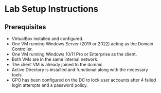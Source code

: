 # Lab Setup Instructions

## Prerequisites

- VirtualBox installed and configured.
- One VM running Windows Server (2019 or 2022) acting as the Domain Controller.
- One VM running Windows 10/11 Pro or Enterprise as the client.
- Both VMs are in the same internal network.
- The client VM is already joined to the domain.
- Active Directory is installed and functional along with the necessary tools.
- GPO has been configured on the DC to lock user accounts after 4 failed login attempts and a password policy.
